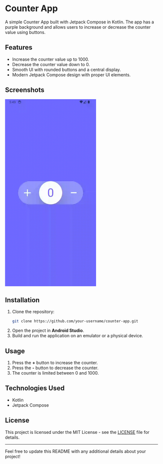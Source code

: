 # Counter App

A simple Counter App built with Jetpack Compose in Kotlin. The app has a purple background and allows users to increase or decrease the counter value using buttons.

## Features
- Increase the counter value up to 1000.
- Decrease the counter value down to 0.
- Smooth UI with rounded buttons and a central display.
- Modern Jetpack Compose design with proper UI elements.

## Screenshots
<img src="assets/screenrecording.gif" alt="Counter App Screenshot" width="300"/>

## Installation
1. Clone the repository:
   ```sh
   git clone https://github.com/your-username/counter-app.git
   ```
2. Open the project in **Android Studio**.
3. Build and run the application on an emulator or a physical device.

## Usage
1. Press the **+** button to increase the counter.
2. Press the **-** button to decrease the counter.
3. The counter is limited between 0 and 1000.


## Technologies Used
- Kotlin
- Jetpack Compose

## License
This project is licensed under the MIT License - see the [LICENSE](LICENSE) file for details.

---
Feel free to update this README with any additional details about your project!
